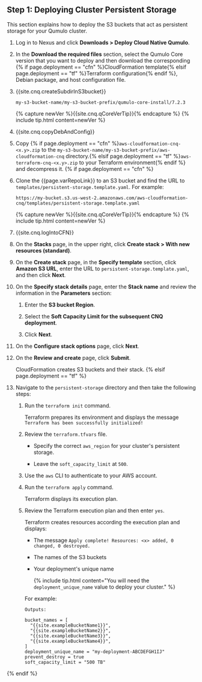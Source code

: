 <a id="deploy-persistent-storage"></a>
## Step 1: Deploying Cluster Persistent Storage
This section explains how to deploy the S3 buckets that act as persistent storage for your Qumulo cluster.
1. Log in to Nexus and click **Downloads > Deploy Cloud Native Qumulo**.

1. In the **Download the required files** section, select the Qumulo Core version that you want to deploy and then download the corresponding {% if page.deployment == "cfn" %}CloudFormation template{% elsif page.deployment == "tf" %}Terraform configuration{% endif %}, Debian package, and host configuration file.

1. {{site.cnq.createSubdirInS3bucket}}

   ```
   my-s3-bucket-name/my-s3-bucket-prefix/qumulo-core-install/7.2.3
   ```

   {% capture newVer %}{{site.cnq.qCoreVerTip}}{% endcapture %}
   {% include tip.html content=newVer %}

1. {{site.cnq.copyDebAndConfig}}

1. Copy {% if page.deployment == "cfn" %}`aws-cloudformation-cnq-<x.y>.zip` to the `my-s3-bucket-name/my-s3-bucket-prefix/aws-cloudformation-cnq` directory.{% elsif page.deployment == "tf" %}`aws-terraform-cnq-<x.y>.zip` to your Terraform environment{% endif %} and decompress it.
{% if page.deployment == "cfn" %}
1. Clone the {{page.varRepoLink}} to an S3 bucket and find the URL to `templates/persistent-storage.template.yaml`. For example:

   ```
   https://my-bucket.s3.us-west-2.amazonaws.com/aws-cloudformation-cnq/templates/persistent-storage.template.yaml
   ```

   {% capture newVer %}{{site.cnq.qCoreVerTip}}{% endcapture %}
   {% include tip.html content=newVer %}

1. {{site.cnq.logIntoCFN}}

1. On the **Stacks** page, in the upper right, click **Create stack > With new resources (standard)**.

1. On the **Create stack** page, in the **Specify template** section, click **Amazon S3 URL**, enter the URL to `persistent-storage.template.yaml`, and then click **Next**.

1. On the **Specify stack details** page, enter the **Stack name** and review the information in the **Parameters** section:

   1. Enter the **S3 bucket Region**.

   1. Select the **Soft Capacity Limit for the subsequent CNQ deployment**.
  
   1. Click **Next**.

1. On the **Configure stack options** page, click **Next**.

1. On the **Review and create** page, click **Submit**.

   CloudFormation creates S3 buckets and their stack.
{% elsif page.deployment == "tf" %}

1. Navigate to the `persistent-storage` directory and then take the following steps:

   1. Run the `terraform init` command.

      Terraform prepares its environment and displays the message `Terraform has been successfully initialized!`

   1. Review the `terraform.tfvars` file.

      * Specify the correct `aws_region` for your cluster's persistent storage.
        
      * Leave the `soft_capacity_limit` at `500`.

   1. Use the `aws` CLI to authenticate to your AWS account.

   1. Run the `terraform apply` command.
  
      Terraform displays its execution plan.

   1. Review the Terraform execution plan and then enter `yes`.

      Terraform creates resources according the execution plan and displays:

      * The message `Apply complete! Resources: <x> added, 0 changed, 0 destroyed.`
        
      * The names of the S3 buckets
        
      * Your deployment's unique name
  
        {% include tip.html content="You will need the `deployment_unique_name` value to deploy your cluster." %}
     
      For example:
     
      ```
      Outputs:

      bucket_names = [
        "{{site.exampleBucketName1}}",
        "{{site.exampleBucketName2}}",
        "{{site.exampleBucketName3}}",
        "{{site.exampleBucketName4}}",
      ]
      deployment_unique_name = "my-deployment-ABCDEFGH1IJ"
      prevent_destroy = true
      soft_capacity_limit = "500 TB"
      ```
{% endif %}
